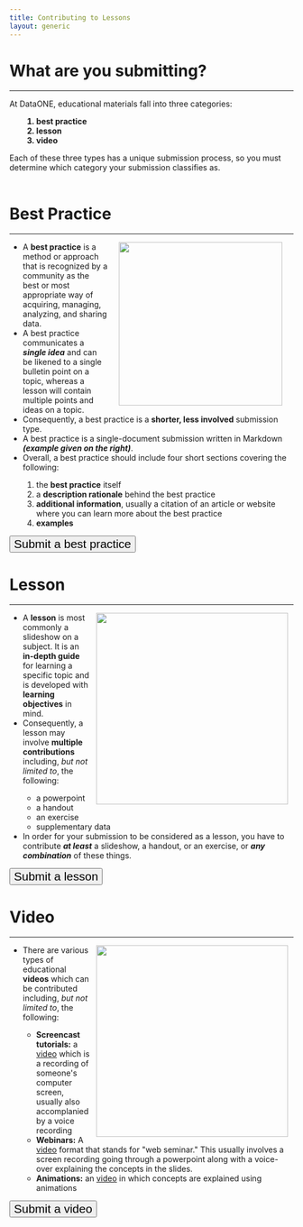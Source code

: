 ```yaml
---
title: Contributing to Lessons
layout: generic
---
```

# What are you submitting?   
---     
At DataONE, educational materials fall into three categories:    
<ul>
  <ol>
    <B><li>best practice</li>     
    <li>lesson</li>      
    <li>video</li></B>
    </ol>     
 </ul>
 Each of these three types has a unique submission process, so you must determine which category your submission classifies as.<br><br>   

# Best Practice
---           
<img src="https://drive.google.com/uc?export=view&id=1p6_lvTJ-SLWhkkRFpXbOjmY7TsAJf9dT" align="right" height="" width="290" hspace="20">

<ul>
  <li>A <B>best practice</B> is a method or approach that is recognized by a community as the best or most appropriate way of acquiring, managing, analyzing, and sharing data.</li>
  <li>A best practice communicates a <B><i>single idea</i></B> and can be likened to a single bulletin point on a topic, whereas a lesson will contain multiple points and ideas on a topic.</li>
  <li>Consequently, a best practice is a <B>shorter, less involved</B> submission type.</li>
  <li>A best practice is a single-document submission written in Markdown <i><B>(example given on the right)</B></i>.</li>
  <li>Overall, a best practice should include four short sections covering the following:</li>
    <ol>
      <li>the <B>best practice</B> itself</li>
      <li>a <B>description rationale</B> behind the best practice</li>
      <li><B>additional information</B>, usually a citation of an article or website where you can learn more about the best practice</li>
      <li><B>examples</B></li>
    </ol>
</ul>

<form style="display: inline;" action="/Education/contribute/bestpractice" method="get">
  <button style="font-size:150%;">Submit a best practice</button></form><br>

# Lesson
---
<img src="https://drive.google.com/uc?export=view&id=1gGOfc51-FmmfTEJDHTbdzbIc7erdTrzb" align="right" height="" width="340" hspace="10">

<ul>
<li> A <B>lesson</B> is most commonly a slideshow on a subject. It is an <B>in-depth guide</B> for learning a specific topic and is developed with <B>learning objectives</B> in mind.</li>
<li> Consequently, a lesson may involve <B>multiple contributions</B> including, <i>but not limited to</i>, the following:</li>
  <ul>
    <li>a powerpoint</li>
    <li>a handout</li>
    <li>an exercise</li>
    <li>supplementary data</li>
  </ul>
<li> In order for your submission to be considered as a lesson, you have to contribute <B><i>at least</i></B> a slideshow, a handout, or an exercise, or <B><i>any combination</i></B> of these things.</li>
</ul>

<form style="display: inline;" action="/Education/contribute/lesson" method="get">
  <button style="font-size:150%;">Submit a lesson</button></form><br>

# Video
---
<img src="https://drive.google.com/uc?export=view&id=1Rdb2IzCpits4QVmnVE3KZayshEnFhsue" align="right" height="" width="340" hspace="10">

<ul>
  <li> There are various types of educational <B>videos</B> which can be contributed including, <i>but not limited to</i>, the following:</li>
  <ul>
    <li> <B>Screencast tutorials:</B> a <a href="https://www.youtube.com/watch?v=EjUFVo2G1wY" target="_blank junk=_">video</a> which is a recording of someone's computer screen, usually also accomplanied by a voice recording</li>
    <li> <B>Webinars:</B> A <a href="https://www.youtube.com/watch?v=IwZUTAnR-_M" target="_blank junk=_">video</a> format that stands for "web seminar." This usually involves a screen recording going through a powerpoint along with a voice-over explaining the concepts in the slides.</li>
    <li> <B>Animations:</B> an <a href="https://www.youtube.com/watch?v=PWutnWBfUSw" target="_blank junk=_">video</a> in which concepts are explained using animations</li>
  </ul>
  </ul>

<form style="display: inline;" action="/Education/contribute/video" method="get">
<button style="font-size:150%;">Submit a video</button></form>
<br>     
